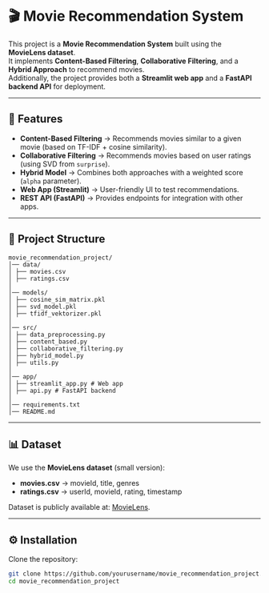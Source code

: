 # 🎬 Movie Recommendation System

This project is a **Movie Recommendation System** built using the **MovieLens dataset**.  
It implements **Content-Based Filtering**, **Collaborative Filtering**, and a **Hybrid Approach** to recommend movies.  
Additionally, the project provides both a **Streamlit web app** and a **FastAPI backend API** for deployment.  

---

## 🚀 Features
- **Content-Based Filtering** → Recommends movies similar to a given movie (based on TF-IDF + cosine similarity).
- **Collaborative Filtering** → Recommends movies based on user ratings (using SVD from `surprise`).
- **Hybrid Model** → Combines both approaches with a weighted score (`alpha` parameter).
- **Web App (Streamlit)** → User-friendly UI to test recommendations.
- **REST API (FastAPI)** → Provides endpoints for integration with other apps.

---

## 📂 Project Structure
```
movie_recommendation_project/
│── data/
│ ├── movies.csv
│ ├── ratings.csv
│
│── models/
│ ├── cosine_sim_matrix.pkl
│ ├── svd_model.pkl
│ ├── tfidf_vektorizer.pkl
│
│── src/
│ ├── data_preprocessing.py
│ ├── content_based.py
│ ├── collaborative_filtering.py
│ ├── hybrid_model.py
│ ├── utils.py
│
│── app/
│ ├── streamlit_app.py # Web app
│ ├── api.py # FastAPI backend
│
│── requirements.txt
│── README.md
```


---

## 📊 Dataset
We use the **MovieLens dataset** (small version):  
- **movies.csv** → movieId, title, genres  
- **ratings.csv** → userId, movieId, rating, timestamp  

Dataset is publicly available at: [MovieLens](https://grouplens.org/datasets/movielens/).

---

## ⚙️ Installation
Clone the repository:
```bash
git clone https://github.com/yourusername/movie_recommendation_project.git
cd movie_recommendation_project
```
